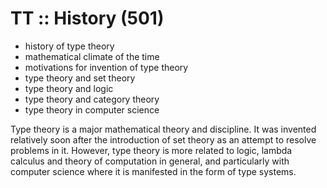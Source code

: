 # TT :: History (501)

- history of type theory
- mathematical climate of the time
- motivations for invention of type theory
- type theory and set theory
- type theory and logic
- type theory and category theory
- type theory in computer science


Type theory is a major mathematical theory and discipline. It was invented relatively soon after the introduction of set theory as an attempt to resolve problems in it. However, type theory is more related to logic, lambda calculus and theory of computation in general, and particularly with computer science where it is manifested in the form of type systems.

